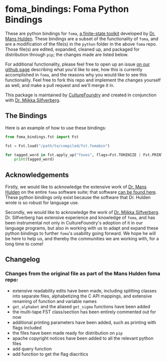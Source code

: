 # foma_bindings: Foma Python Bindings

These are python bindings for `foma`, [a finite-state toolkit](https://fomafst.github.io/) developed by [Dr. Mans Hulden](https://www.colorado.edu/linguistics/mans-hulden). These bindings are a subset of the functionality of `foma`, and are a modification of the file(s) in the `python` folder in the above `foma` repo. Those file(s) are edited, expanded, cleaned up, and packaged for distribution through `pip`; the changes made are listed below. 

For additional functionality, please feel free to open up an issue [on our github page](https://github.com/CultureFoundryCA/foma_bindings) describing what you'd like to see, how this is currently accomplished in `foma`, and the reasons why you would like to see this functionality. Feel free to fork this repo and implement the changes yourself as well, and make a pull request and we'll merge it in.

This package is maintained by [CultureFoundry](https://www.culturefoundrystudios.com/) and created in conjunction with [Dr. Miikka Silfverberg](https://linguistics.ubc.ca/profile/miikka-silfverberg/https://linguistics.ubc.ca/profile/miikka-silfverberg/).

## The Bindings

Here is an example of how to use these bindings:

```python
from foma_bindings.fst import Fst

fst = Fst.load("/path/to/compiled/fst.fomabin")

for tagged_word in fst.apply_up("foxes", flags=Fst.TOKENIZE | Fst.PRINT_FLAGS)
    print(tagged_word)
```

## Acknowledgements

Firstly, we would like to acknowledge the extensive work of [Dr. Mans Hulden](https://www.colorado.edu/linguistics/mans-hulden) on the entire `foma` software suite; that software [can be found here](https://fomafst.github.io/). These python bindings only exist because the software that Dr. Hulden wrote is so robust for language use.

Secondly, we would like to acknowledge the work of [Dr. Miikka Silfverberg](https://linguistics.ubc.ca/profile/miikka-silfverberg/https://linguistics.ubc.ca/profile/miikka-silfverberg/). Dr. Silfverberg has extensive experience and knowledge of `foma`, and has been instrumental not only in CultureFoundry's adoption of it in our language programs, but also in working with us to adapt and expand these python bindings to further `foma`'s usability going forward. We hope he will be here to help us, and thereby the communities we are working with, for a long time to come!

## Changelog

### Changes from the original file as part of the Mans Hulden foma repo:

- extensive readability edits have been made, including splitting classes into separate files, alphabetizing the C API mappings, and extensive renaming of function and variable names
- `get_alphabet` and the aliased `get_sigma` functions have been added
- the multi-tape FST class/section has been entirely commented out for now
- additional printing parameters have been added, such as printing with flags included
- the files have been made ready for distribution on `pip`
- apache copyright notices have been added to all the relevant python files
- add query function
- add function to get the flag diacritics
